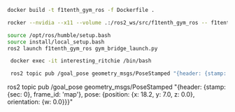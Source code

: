 ```bash
docker build -t f1tenth_gym_ros -f Dockerfile .
```

```bash
rocker --nvidia --x11 --volume .:/ros2_ws/src/f1tenth_gym_ros -- f1tenth_gym_ros
```

```bash
source /opt/ros/humble/setup.bash
source install/local_setup.bash
ros2 launch f1tenth_gym_ros gym_bridge_launch.py
```

```bash
 docker exec -it interesting_ritchie /bin/bash
 ```

```bash
 ros2 topic pub /goal_pose geometry_msgs/PoseStamped "{header: {stamp: {sec: 0}, frame_id: 'map'}, pose: {position: {x: 18.2, y: 7.0, z: 0.0}, orientation: {w: 0.0}}}"
 ```

  ros2 topic pub /goal_pose geometry_msgs/PoseStamped "{header: {stamp: {sec: 0}, frame_id: 'map'}, pose: {position: {x: 18.2, y: 7.0, z: 0.0}, orientation: {w: 0.0}}}"